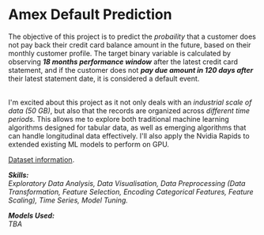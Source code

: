 # Amex Default Prediction

The objective of this project is to predict the *probaility* that a customer does not pay back their credit card balance amount in the future, based on their monthly customer profile. The target binary variable is calculated by observing __*18 months performance window*__ after the latest credit card statement, and if the customer does not __*pay due amount in 120 days after*__ their latest statement date, it is considered a default event. <br><br>

I'm excited about this project as it not only deals with an _industrial scale of data (50 GB)_, but also that the records are organized across _different time periods_. This allows me to explore both traditional machine learning algorithms designed for tabular data, as well as emerging algorithms that can handle longitudinal data effectively. I'll also apply the Nvidia Rapids to extended existing ML models to perform on GPU. 

[Dataset information](https://www.kaggle.com/competitions/amex-default-prediction/data).

__*Skills:*__ <br>
*Exploratory Data Analysis, Data Visualisation, Data Preprocessing (Data Transformation, Feature Selection, Encoding Categorical Features, Feature Scaling), Time Series, Model Tuning.*

__*Models Used:*__ <br>
*TBA*

